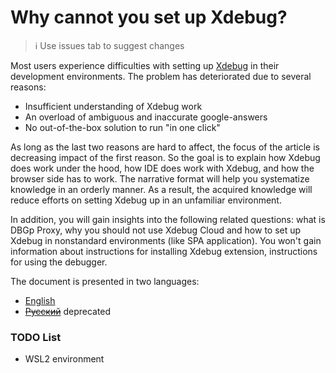# Why cannot you set up Xdebug?

> ℹ️ Use issues tab to suggest changes

Most users experience difficulties with setting up [Xdebug](https://xdebug.org/) in their development environments. The problem has deteriorated due to several reasons:

- Insufficient understanding of Xdebug work
- An overload of ambiguous and inaccurate google-answers
- No out-of-the-box solution to run "in one click"

As long as the last two reasons are hard to affect, the focus of the article is decreasing impact of the first reason. So the goal is to explain how Xdebug does work under the hood, how IDE does work with Xdebug, and how the browser side has to work. The narrative format will help you systematize knowledge in an orderly manner. As a result, the acquired knowledge will reduce efforts on setting Xdebug up in an unfamiliar environment.

In addition, you will gain insights into the following related questions: what is DBGp Proxy, why you should not use Xdebug Cloud and how to set up Xdebug in nonstandard environments (like SPA application). You won't gain information about instructions for installing Xdebug extension, instructions for using the debugger.

The document is presented in two languages:

- [English](./xdebug_en.md)
- ~~[Русский](./xdebug_ru.md)~~ deprecated

### TODO List

- WSL2 environment